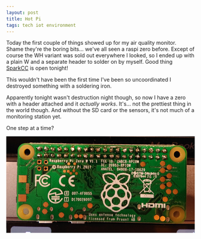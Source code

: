 ```yaml
---
layout: post
title: Hot Pi
tags: tech iot environment
---
```


Today the first couple of things showed up for my air quality monitor. Shame they're
the boring bits... we've all seen a raspi zero before. Except of course the WH variant
was sold out everywhere I looked, so I ended up with a plain W and a separate header
to solder on by myself. Good thing [SparkCC][sparkcc] is open tonight!

This wouldn't have been the first time I've been so uncoordinated I destroyed something
with a soldering iron.

Apparently tonight wasn't destruction night though, so now I have a zero with a header
attached and it *actually works*. It's... not the prettiest thing in the world though.
And without the SD card or the sensors, it's not much of a monitoring station yet.

One step at a time?

![dodgy soldering](/public/images/2020-01-07-pi-zero-soldered.jpg)

[sparkcc]: https://www.sparkcc.org
